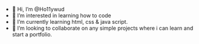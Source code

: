 - 👋 Hi, I’m @Ho11ywud
- 👀 I’m interested in learning how to code
- 🌱 I’m currently learning html, css & java script.
- 💞️ I’m looking to collaborate on any simple projects where i can learn and start a portfolio.


<!---
Ho11ywud/Ho11ywud is a ✨ special ✨ repository because its `README.md` (this file) appears on your GitHub profile.
You can click the Preview link to take a look at your changes.
--->
